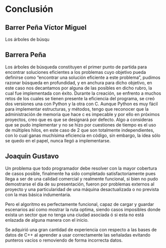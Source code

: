 # Conclusión

## Barrer Peña Víctor Miguel

Los árboles de búsqu

## Barrera Peña

Los árboles de búsqueda constituyen el primer punto de partida para encontrar soluciones eficientes a los problemas cuyo objetivo pueda definirse como “encontrar una solución eficiente a este problema”, pudimos razonar búsqueda en profundidad, y en anchura para dicho objetivo, en este caso nos decantamos por alguna de las posibles en dicho rubro, la cual fue implementada con éxito. 
Durante la creación, se enfrento a muchos retos de los cuales se tienen presente la eficiencia del programa, se creó dos versiones una con Python y la otra con C. Aunque Python es muy fácil para implementar estructuras, y métodos, tengo que reconocer que la administración de memoria que hace c es impecable y por ello en próximos proyectos, creo que es que se designará por defecto.
Algo a consideras que se pudo implementar y no se hizo por cuestiones de tiempo es el uso de múltiples hilos, en este caso de 2 que son totalmente independientes, con lo cual ganas muchísima eficiencia en código, sin embargo, la idea sólo se quedo en el papel, nunca llegó a implementarse.


## Joaquin Gustavo

Un problema que todo programador debe resolver con la mayor cobertura de casos posible, finalmente ha sido completado satisfactoriamente pues llega a ser de una calidad comercial y realmente funcional, si bien no pudo demostrarse el día de su presentación, fueron por problemas externos al proyecto y una particularidad de una máquina desactualizada o no prevista con la mas básica indumentaria.

Pero el algoritmo es perfectamente funcional, capaz de cargar y guardar escenarios así como mostrar la ruta optima, siendo casos imposibles donde exista un sector que no tenga una ciudad asociada ó si esta no está enlazada de alguna manera con el inicio.

Se adquirió una gran cantidad de experiencia con respecto a las bases de datos de C++ al aprender a usar correctamente las señaladas evitando punteros vacíos o removiendo de forma incorrecta datos.
